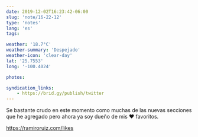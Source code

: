 ```yaml
---
date: 2019-12-02T16:23:42-06:00
slug: 'note/16-22-12'
type: 'notes'
lang: 'es'
tags:

weather: '18.7°C'
weather-summary: 'Despejado'
weather-icon: 'clear-day'
lat: '25.7553'
long: '-100.4024'

photos:

syndication_links:
    - https://brid.gy/publish/twitter
---
```

Se bastante crudo en este momento como muchas de las nuevas secciones que he agregado pero ahora ya soy dueño de mis ❤️ favoritos. 

https://ramiroruiz.com/likes